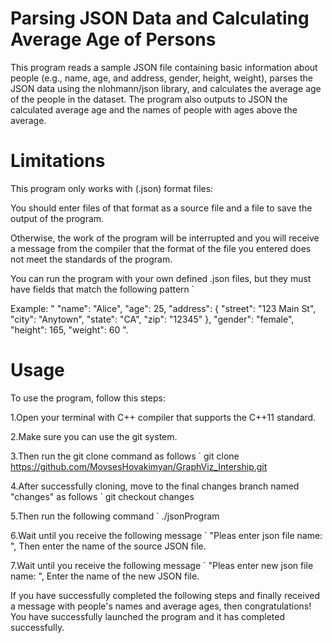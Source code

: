 # Parsing JSON Data and Calculating Average Age of Persons

This program reads a sample JSON file containing basic information about people (e.g., name, age, and address, gender, height, weight), parses the JSON data using the nlohmann/json library, and calculates the average age of the people in the dataset. The program also outputs to JSON the calculated average age and the names of people with ages above the average.

# Limitations

This program only works with (.json) format files: 

You should enter files of that format as a source file and a file to save the output of the program.

Otherwise, the work of the program will be interrupted and you will receive a message from the compiler that the format of the file you entered does not meet the standards of the program.

You can run the program with your own defined .json files, but they must have fields that match the following pattern `

Example: 
	" 
	   "name": "Alice",
      	   "age": 25,
           "address": {
           "street": "123 Main St",
           "city": "Anytown",
           "state": "CA",
           "zip": "12345"
           },
           "gender": "female",
           "height": 165,
           "weight": 60 
	".

# Usage

To use the program, follow this steps:

1.Open your terminal with C++ compiler that supports the C++11 standard.

2.Make sure you can use the git system.

3.Then run the git clone command as follows ` git clone https://github.com/MovsesHovakimyan/GraphViz_Intership.git 

4.After successfully cloning, move to the final changes branch named "changes" as follows `
  git checkout changes

5.Then run the following command `
  ./jsonProgram 

6.Wait until you receive the following message ` "Pleas enter json file name: ",
  Then enter the name of the source JSON file.

7.Wait until you receive the following message ` "Pleas enter new json file name: ", 
  Enter the name of the new JSON file.

If you have successfully completed the following steps and finally received a message with people's names and average ages, then congratulations! You have successfully launched the program and it has completed successfully.

